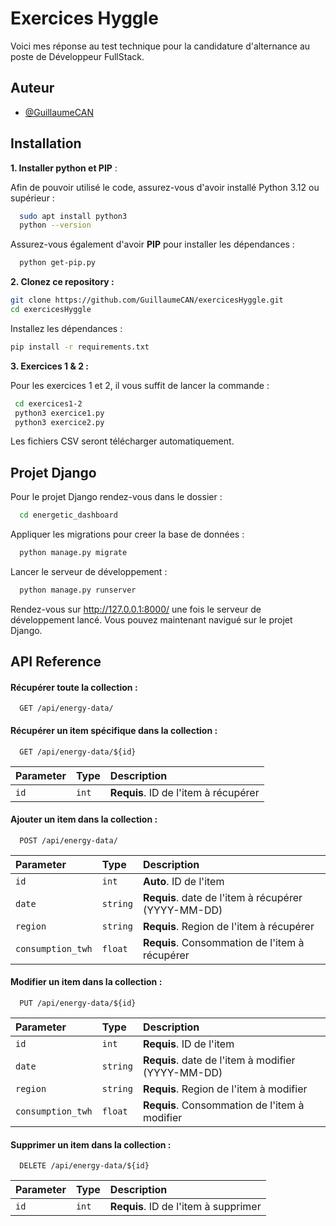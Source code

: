 
# Exercices Hyggle

Voici mes réponse au test technique pour la candidature d'alternance au poste de Développeur FullStack.



## Auteur

- [@GuillaumeCAN](https://www.github.com/GuillaumeCAN)


## Installation

**1. Installer python et PIP** :

Afin de pouvoir utilisé le code, assurez-vous d'avoir installé Python 3.12 ou supérieur :

```bash
  sudo apt install python3
  python --version
```
Assurez-vous également d'avoir **PIP** pour installer les dépendances :
```bash
  python get-pip.py
```

**2. Clonez ce repository :**

   ```bash
   git clone https://github.com/GuillaumeCAN/exercicesHyggle.git
   cd exercicesHyggle
   ```

   Installez les dépendances :
   ```bash
   pip install -r requirements.txt
  ```

**3. Exercices 1 & 2 :**

Pour les exercices 1 et 2, il vous suffit de lancer la commande :
  ```bash
   cd exercices1-2
   python3 exercice1.py
   python3 exercice2.py
  ```
  Les fichiers CSV seront télécharger automatiquement.


## Projet Django

Pour le projet Django rendez-vous dans le dossier :
```bash
  cd energetic_dashboard
```
Appliquer les migrations pour creer la base de données :
```bash
  python manage.py migrate
```

Lancer le serveur de développement :
```bash
  python manage.py runserver
```
Rendez-vous sur http://127.0.0.1:8000/ une fois le serveur de développement lancé.
Vous pouvez maintenant navigué sur le projet Django.
    
## API Reference

#### Récupérer toute la collection :

```http
  GET /api/energy-data/
```

#### Récupérer un item spécifique dans la collection :

```http
  GET /api/energy-data/${id}
```

| Parameter | Type     | Description                       |
| :-------- | :------- | :-------------------------------- |
| `id`      | `int` | **Requis**. ID de l'item à récupérer |

#### Ajouter un item dans la collection :

```http
  POST /api/energy-data/
```

| Parameter | Type     | Description                            |
| :-------- | :------- | :--------------------------------      |
| `id`      | `int`    | **Auto**. ID de l'item                 |
| `date`    | `string` | **Requis**. date de l'item à récupérer (YYYY-MM-DD) |
| `region`      | `string`    | **Requis**. Region de l'item à récupérer   |
| `consumption_twh`      | `float`    | **Requis**. Consommation de l'item à récupérer   |


#### Modifier un item dans la collection :

```http
  PUT /api/energy-data/${id}
```

| Parameter | Type     | Description                            |
| :-------- | :------- | :--------------------------------      |
| `id`      | `int`    | **Requis**. ID de l'item                 |
| `date`    | `string` | **Requis**. date de l'item à modifier (YYYY-MM-DD) |
| `region`      | `string`    | **Requis**. Region de l'item à modifier  |
| `consumption_twh`      | `float`    | **Requis**. Consommation de l'item à modifier   |


#### Supprimer un item dans la collection :
```http
  DELETE /api/energy-data/${id}
```

| Parameter | Type     | Description                            |
| :-------- | :------- | :--------------------------------      |
| `id`      | `int`    | **Requis**. ID de l'item à supprimer                |

